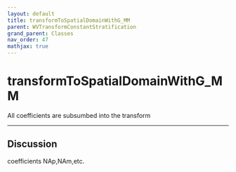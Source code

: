 ```yaml
---
layout: default
title: transformToSpatialDomainWithG_MM
parent: WVTransformConstantStratification
grand_parent: Classes
nav_order: 47
mathjax: true
---
```


#  transformToSpatialDomainWithG_MM

All coefficients are subsumbed into the transform


---

## Discussion
coefficients NAp,NAm,etc.
